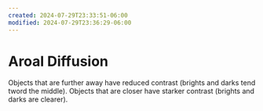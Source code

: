 ```yaml
---
created: 2024-07-29T23:33:51-06:00
modified: 2024-07-29T23:36:29-06:00
---
```


# Aroal Diffusion

Objects that are further away have reduced contrast (brights and darks tend tword the middle). Objects that are closer have starker contrast (brights and darks are clearer).
